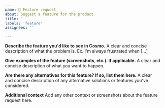 ```yaml
---
name: 🌟 Feature request
about: Suggest a feature for the product
title: ''
labels: 'feature'
assignees: ''

---
```


**Describe the feature you'd like to see in Cosmo.**
A clear and concise description of what the problem is. Ex. I'm always frustrated when [...]

**Give examples of the feature (screenshots, etc.). If applicable.**
A clear and concise description of what you want to happen.

**Are there any alternatives for this feature? If so, list them here.**
A clear and concise description of any alternative solutions or features you've considered.

**Additional context**
Add any other context or screenshots about the feature request here.
